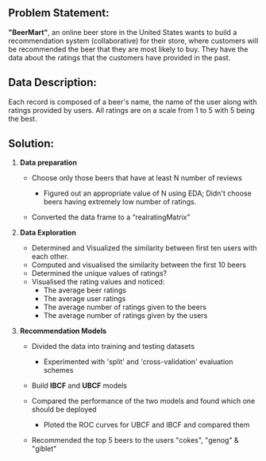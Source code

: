 ## Problem Statement:

**"BeerMart"**, an online beer store in the United States wants to build a recommendation system (collaborative) for their store, where customers will be recommended the beer that they are most likely to buy. They have the data about the ratings that the customers have provided in the past.

## Data Description:

Each record is composed of a beer's name, the name of the user along with ratings provided by users. All ratings are on a scale from 1 to 5 with 5 being the best.

## Solution:

1. **Data preparation**
	- Choose only those beers that have at least N number of reviews
		- Figured out an appropriate value of N using EDA; Didn't choose beers having extremely low number of ratings.

	- Converted the data frame to a “realratingMatrix”

2. **Data Exploration**

	- Determined and Visualized the similarity between first ten users with each other.
	- Computed and visualised the similarity between the first 10 beers
	- Determined the unique values of ratings?
	- Visualised the rating values and noticed:
		- The average beer ratings
		- The average user ratings
		- The average number of ratings given to the beers
		- The average number of ratings given by the users

3. **Recommendation Models**

	- Divided the data into training and testing datasets
		- Experimented with 'split' and 'cross-validation' evaluation schemes

	- Build **IBCF** and **UBCF** models

	- Compared the performance of the two models and found which one should be deployed
		- Ploted the ROC curves for UBCF and IBCF and compared them

	- Recommended the top 5 beers to the users "cokes", "genog" & "giblet"
